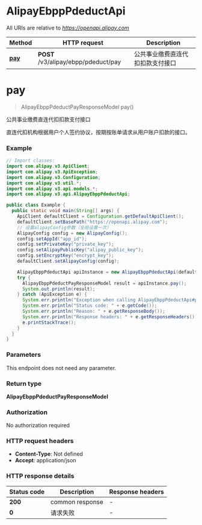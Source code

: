 # AlipayEbppPdeductApi

All URIs are relative to *https://openapi.alipay.com*

| Method | HTTP request | Description |
|------------- | ------------- | -------------|
| [**pay**](AlipayEbppPdeductApi.md#pay) | **POST** /v3/alipay/ebpp/pdeduct/pay | 公共事业缴费直连代扣扣款支付接口 |


<a name="pay"></a>
# **pay**
> AlipayEbppPdeductPayResponseModel pay()

公共事业缴费直连代扣扣款支付接口

直连代扣机构根据用户个人签约协议，按期按账单请求从用户账户扣款的接口。

### Example
```java
// Import classes:
import com.alipay.v3.ApiClient;
import com.alipay.v3.ApiException;
import com.alipay.v3.Configuration;
import com.alipay.v3.util.*;
import com.alipay.v3.api.models.*;
import com.alipay.v3.api.AlipayEbppPdeductApi;

public class Example {
  public static void main(String[] args) {
    ApiClient defaultClient = Configuration.getDefaultApiClient();
    defaultClient.setBasePath("https://openapi.alipay.com");
    // 设置alipayConfig参数（全局设置一次）
    AlipayConfig config = new AlipayConfig();
    config.setAppId("app_id");
    config.setPrivateKey("private_key");
    config.setAlipayPublicKey("alipay_public_key");
    config.setEncryptKey("encrypt_key");
    defaultClient.setAlipayConfig(config);

    AlipayEbppPdeductApi apiInstance = new AlipayEbppPdeductApi(defaultClient);
    try {
      AlipayEbppPdeductPayResponseModel result = apiInstance.pay();
      System.out.println(result);
    } catch (ApiException e) {
      System.err.println("Exception when calling AlipayEbppPdeductApi#pay");
      System.err.println("Status code: " + e.getCode());
      System.err.println("Reason: " + e.getResponseBody());
      System.err.println("Response headers: " + e.getResponseHeaders());
      e.printStackTrace();
    }
  }
}
```

### Parameters
This endpoint does not need any parameter.

### Return type

**AlipayEbppPdeductPayResponseModel**

### Authorization

No authorization required

### HTTP request headers

 - **Content-Type**: Not defined
 - **Accept**: application/json

### HTTP response details
| Status code | Description | Response headers |
|-------------|-------------|------------------|
| **200** | common response |  -  |
| **0** | 请求失败 |  -  |

